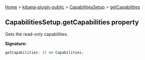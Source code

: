 [Home](./index) &gt; [kibana-plugin-public](./kibana-plugin-public.md) &gt; [CapabilitiesSetup](./kibana-plugin-public.capabilitiessetup.md) &gt; [getCapabilities](./kibana-plugin-public.capabilitiessetup.getcapabilities.md)

## CapabilitiesSetup.getCapabilities property

Gets the read-only capabilities.

<b>Signature:</b>

```typescript
getCapabilities: () => Capabilities;
```
